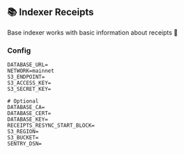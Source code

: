 ## 📚 Indexer Receipts

Base indexer works with basic information about receipts 🧾

### Config

```
DATABASE_URL=
NETWORK=mainnet
S3_ENDPOINT=
S3_ACCESS_KEY=
S3_SECRET_KEY=

# Optional
DATABASE_CA=
DATABASE_CERT=
DATABASE_KEY=
RECEIPTS_RESYNC_START_BLOCK=
S3_REGION=
S3_BUCKET=
SENTRY_DSN=
```
